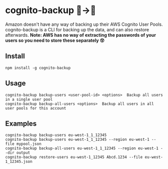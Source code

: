 # cognito-backup 👫→💾
Amazon doesn't have any way of backing up their AWS Cognito User Pools.
cognito-backup is a CLI for backing up the data, and can also restore afterwards. <b>Note: AWS has no way of extracting the passwords of your users so you need to store these separately 😵</b>



## Install
```
npm install -g cognito-backup
```

## Usage
```
cognito-backup backup-users <user-pool-id> <options>  Backup all users in a single user pool
cognito-backup backup-all-users <options>  Backup all users in all user pools for this account
```

## Examples
```
cognito-backup backup-users eu-west-1_1_12345
cognito-backup backup-users eu-west-1_1_12345 --region eu-west-1 --file mypool.json
cognito-backup backup-all-users eu-west-1_1_12345 --region eu-west-1 --dir output
cognito-backup restore-users eu-west-1_12345 Abcd.1234 --file eu-west-1_12345.json
```
